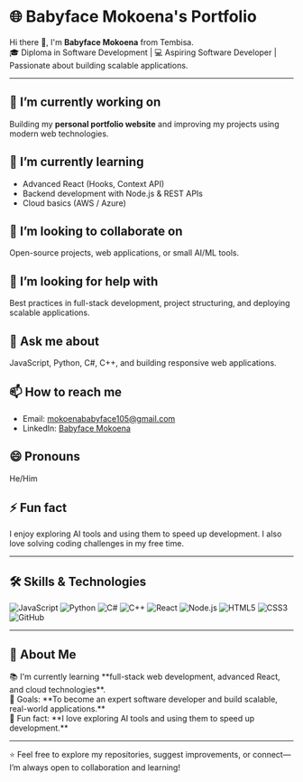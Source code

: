 # 🌐 Babyface Mokoena's Portfolio

Hi there 👋, I'm **Babyface Mokoena** from Tembisa.  
🎓 Diploma in Software Development | 💻 Aspiring Software Developer | Passionate about building scalable applications.

---

## 🔭 I’m currently working on
Building my **personal portfolio website** and improving my projects using modern web technologies.

## 🌱 I’m currently learning
- Advanced React (Hooks, Context API)  
- Backend development with Node.js & REST APIs  
- Cloud basics (AWS / Azure)

## 👯 I’m looking to collaborate on
Open-source projects, web applications, or small AI/ML tools.

## 🤔 I’m looking for help with
Best practices in full-stack development, project structuring, and deploying scalable applications.

## 💬 Ask me about
JavaScript, Python, C#, C++, and building responsive web applications.

## 📫 How to reach me
- Email: mokoenababyface105@gmail.com  
- LinkedIn: [Babyface Mokoena](https://www.linkedin.com/in/babyface-mokoena-62a796208)  

## 😄 Pronouns
He/Him

## ⚡ Fun fact
I enjoy exploring AI tools and using them to speed up development. I also love solving coding challenges in my free time.

---

## 🛠 Skills & Technologies
![JavaScript](https://img.shields.io/badge/-JavaScript-F7DF1E?style=for-the-badge&logo=javascript&logoColor=000) 
![Python](https://img.shields.io/badge/-Python-3776AB?style=for-the-badge&logo=python&logoColor=fff) 
![C#](https://img.shields.io/badge/-C%23-239120?style=for-the-badge&logo=c-sharp&logoColor=fff)
![C++](https://img.shields.io/badge/-C++-00599C?style=for-the-badge&logo=c%2B%2B&logoColor=fff)
![React](https://img.shields.io/badge/-React-61DAFB?style=for-the-badge&logo=react&logoColor=000)
![Node.js](https://img.shields.io/badge/-Node.js-339933?style=for-the-badge&logo=node.js&logoColor=fff)
![HTML5](https://img.shields.io/badge/-HTML5-E34F26?style=for-the-badge&logo=html5&logoColor=fff)
![CSS3](https://img.shields.io/badge/-CSS3-1572B6?style=for-the-badge&logo=css3&logoColor=fff)
![GitHub](https://img.shields.io/badge/-GitHub-181717?style=for-the-badge&logo=github&logoColor=fff)

---

## 📂 About Me
<p align="left">
📚 I'm currently learning **full-stack web development, advanced React, and cloud technologies**.<br>
🎯 Goals: **To become an expert software developer and build scalable, real-world applications.**<br>
🎲 Fun fact: **I love exploring AI tools and using them to speed up development.**
</p>

---

⭐ Feel free to explore my repositories, suggest improvements, or connect—I’m always open to collaboration and learning!

